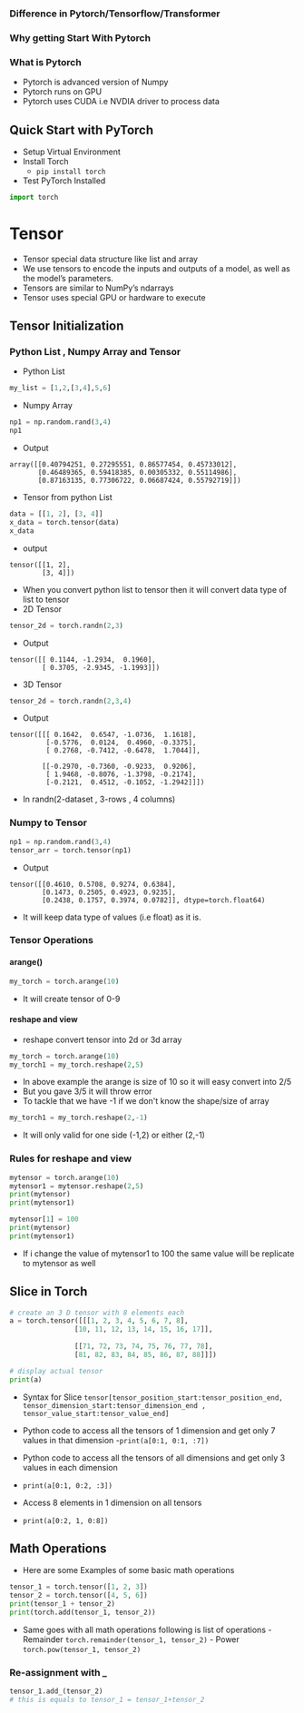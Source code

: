 ### Difference in Pytorch/Tensorflow/Transformer
### Why getting Start With Pytorch 
### What is Pytorch  
- Pytorch is advanced version of Numpy
- Pytorch runs on GPU 
- Pytorch uses CUDA i.e NVDIA driver to process data 

## Quick Start with PyTorch
- Setup Virtual Environment
- Install Torch 
    - `pip install torch`
- Test PyTorch Installed 
```py
import torch
```

# Tensor
- Tensor special data structure like list and array
- We use tensors to encode the inputs and outputs of a model, as well as the model’s parameters. 
- Tensors are similar to NumPy’s ndarrays
- Tensor uses special GPU or hardware to execute

## Tensor Initialization
### Python List , Numpy Array and Tensor
- Python List
```py
my_list = [1,2,[3,4],5,6]
```
- Numpy Array
```py
np1 = np.random.rand(3,4)
np1
```
- Output
```
array([[0.40794251, 0.27295551, 0.86577454, 0.45733012],
       [0.46489365, 0.59418385, 0.00305332, 0.55114986],
       [0.87163135, 0.77306722, 0.06687424, 0.55792719]])
```
- Tensor from python List
```py
data = [[1, 2], [3, 4]]
x_data = torch.tensor(data)
x_data
```
- output
```
tensor([[1, 2],
        [3, 4]])
```

- When you convert python list to tensor then it will convert data type of list to tensor
- 2D Tensor
```py
tensor_2d = torch.randn(2,3)
```
- Output 
```
tensor([[ 0.1144, -1.2934,  0.1960],
        [ 0.3705, -2.9345, -1.1993]])
```
- 3D Tensor 
```python 
tensor_2d = torch.randn(2,3,4)
```
- Output 
```
tensor([[[ 0.1642,  0.6547, -1.0736,  1.1618],
         [-0.5776,  0.0124,  0.4960, -0.3375],
         [ 0.2768, -0.7412, -0.6478,  1.7044]],

        [[-0.2970, -0.7360, -0.9233,  0.9206],
         [ 1.9468, -0.8076, -1.3798, -0.2174],
         [-0.2121,  0.4512, -0.1052, -1.2942]]])
```

- In randn(2-dataset , 3-rows , 4 columns)

### Numpy to Tensor 

```py
np1 = np.random.rand(3,4)
tensor_arr = torch.tensor(np1)
```
- Output 
```
tensor([[0.4610, 0.5708, 0.9274, 0.6384],
        [0.1473, 0.2505, 0.4923, 0.9235],
        [0.2438, 0.1757, 0.3974, 0.0782]], dtype=torch.float64)
```
- It will keep data type of values (i.e float) as it is.

### Tensor Operations 
#### arange()
```py
my_torch = torch.arange(10)
```
- It will create tensor of 0-9

#### reshape and view 
- reshape convert tensor into 2d or 3d array 
```py
my_torch = torch.arange(10)
my_torch1 = my_torch.reshape(2,5)
```
- In above example the arange is size of 10 so it will easy convert into 2/5
- But you gave 3/5 it will throw error 
- To tackle that we have -1 if we don't know the shape/size of array 
```py
my_torch1 = my_torch.reshape(2,-1)
```
- It will only valid for one side (-1,2) or either (2,-1)

### Rules for reshape and view
```py
mytensor = torch.arange(10)
mytensor1 = mytensor.reshape(2,5)
print(mytensor)
print(mytensor1)

mytensor[1] = 100
print(mytensor)
print(mytensor1)
```

- If i change the value of mytensor1 to 100 the same value will be replicate to mytensor as well

## Slice in Torch 

```py
# create an 3 D tensor with 8 elements each 
a = torch.tensor([[[1, 2, 3, 4, 5, 6, 7, 8], 
				[10, 11, 12, 13, 14, 15, 16, 17]], 
					
				[[71, 72, 73, 74, 75, 76, 77, 78], 
				[81, 82, 83, 84, 85, 86, 87, 88]]]) 

# display actual tensor 
print(a) 
```
- Syntax for Slice 
`tensor[tensor_position_start:tensor_position_end, tensor_dimension_start:tensor_dimension_end , tensor_value_start:tensor_value_end]`

- Python code to access all the tensors of 1 dimension and get only 7 values in that dimension
-`print(a[0:1, 0:1, :7]) `
-  Python code to access all the tensors of all dimensions and get only 3 values in each dimension
- `print(a[0:1, 0:2, :3])`
- Access 8 elements in 1 dimension on all tensors
- `print(a[0:2, 1, 0:8]) `

## Math Operations 
- Here are some Examples of some basic math operations
```py
tensor_1 = torch.tensor([1, 2, 3])
tensor_2 = torch.tensor([4, 5, 6])
print(tensor_1 + tensor_2)
print(torch.add(tensor_1, tensor_2))
```
- Same goes with all math operations following is list of operations
        - Remainder `torch.remainder(tensor_1, tensor_2)`
        - Power `torch.pow(tensor_1, tensor_2)`
### Re-assignment with _  
```py
tensor_1.add_(tensor_2)
# this is equals to tensor_1 = tensor_1+tensor_2
```